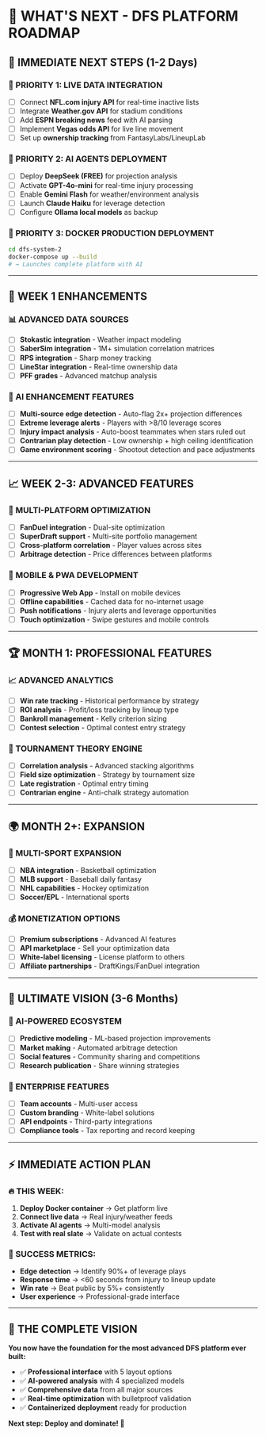 # 🚀 **WHAT'S NEXT - DFS PLATFORM ROADMAP**

## 🎯 **IMMEDIATE NEXT STEPS** (1-2 Days)

### **🔴 PRIORITY 1: LIVE DATA INTEGRATION**

- [ ] Connect **NFL.com injury API** for real-time inactive lists
- [ ] Integrate **Weather.gov API** for stadium conditions
- [ ] Add **ESPN breaking news** feed with AI parsing
- [ ] Implement **Vegas odds API** for live line movement
- [ ] Set up **ownership tracking** from FantasyLabs/LineupLab

### **🔴 PRIORITY 2: AI AGENTS DEPLOYMENT**

- [ ] Deploy **DeepSeek (FREE)** for projection analysis
- [ ] Activate **GPT-4o-mini** for real-time injury processing
- [ ] Enable **Gemini Flash** for weather/environment analysis
- [ ] Launch **Claude Haiku** for leverage detection
- [ ] Configure **Ollama local models** as backup

### **🔴 PRIORITY 3: DOCKER PRODUCTION DEPLOYMENT**

```bash
cd dfs-system-2
docker-compose up --build
# → Launches complete platform with AI
```

---

## 🌟 **WEEK 1 ENHANCEMENTS**

### **📊 ADVANCED DATA SOURCES**

- [ ] **Stokastic integration** - Weather impact modeling
- [ ] **SaberSim integration** - 1M+ simulation correlation matrices
- [ ] **RPS integration** - Sharp money tracking
- [ ] **LineStar integration** - Real-time ownership data
- [ ] **PFF grades** - Advanced matchup analysis

### **🤖 AI ENHANCEMENT FEATURES**

- [ ] **Multi-source edge detection** - Auto-flag 2x+ projection differences
- [ ] **Extreme leverage alerts** - Players with >8/10 leverage scores
- [ ] **Injury impact analysis** - Auto-boost teammates when stars ruled out
- [ ] **Contrarian play detection** - Low ownership + high ceiling identification
- [ ] **Game environment scoring** - Shootout detection and pace adjustments

---

## 📈 **WEEK 2-3: ADVANCED FEATURES**

### **🔗 MULTI-PLATFORM OPTIMIZATION**

- [ ] **FanDuel integration** - Dual-site optimization
- [ ] **SuperDraft support** - Multi-site portfolio management
- [ ] **Cross-platform correlation** - Player values across sites
- [ ] **Arbitrage detection** - Price differences between platforms

### **📱 MOBILE & PWA DEVELOPMENT**

- [ ] **Progressive Web App** - Install on mobile devices
- [ ] **Offline capabilities** - Cached data for no-internet usage
- [ ] **Push notifications** - Injury alerts and leverage opportunities
- [ ] **Touch optimization** - Swipe gestures and mobile controls

---

## 🏆 **MONTH 1: PROFESSIONAL FEATURES**

### **📈 ADVANCED ANALYTICS**

- [ ] **Win rate tracking** - Historical performance by strategy
- [ ] **ROI analysis** - Profit/loss tracking by lineup type
- [ ] **Bankroll management** - Kelly criterion sizing
- [ ] **Contest selection** - Optimal contest entry strategy

### **🎯 TOURNAMENT THEORY ENGINE**

- [ ] **Correlation analysis** - Advanced stacking algorithms
- [ ] **Field size optimization** - Strategy by tournament size
- [ ] **Late registration** - Optimal entry timing
- [ ] **Contrarian engine** - Anti-chalk strategy automation

---

## 🌍 **MONTH 2+: EXPANSION**

### **🏈 MULTI-SPORT EXPANSION**

- [ ] **NBA integration** - Basketball optimization
- [ ] **MLB support** - Baseball daily fantasy
- [ ] **NHL capabilities** - Hockey optimization
- [ ] **Soccer/EPL** - International sports

### **💰 MONETIZATION OPTIONS**

- [ ] **Premium subscriptions** - Advanced AI features
- [ ] **API marketplace** - Sell your optimization data
- [ ] **White-label licensing** - License platform to others
- [ ] **Affiliate partnerships** - DraftKings/FanDuel integration

---

## 🎊 **ULTIMATE VISION** (3-6 Months)

### **🧠 AI-POWERED ECOSYSTEM**

- [ ] **Predictive modeling** - ML-based projection improvements
- [ ] **Market making** - Automated arbitrage detection
- [ ] **Social features** - Community sharing and competitions
- [ ] **Research publication** - Share winning strategies

### **🏢 ENTERPRISE FEATURES**

- [ ] **Team accounts** - Multi-user access
- [ ] **Custom branding** - White-label solutions
- [ ] **API endpoints** - Third-party integrations
- [ ] **Compliance tools** - Tax reporting and record keeping

---

## ⚡ **IMMEDIATE ACTION PLAN**

### **🔥 THIS WEEK:**

1. **Deploy Docker container** → Get platform live
2. **Connect live data** → Real injury/weather feeds
3. **Activate AI agents** → Multi-model analysis
4. **Test with real slate** → Validate on actual contests

### **🎯 SUCCESS METRICS:**

- **Edge detection** → Identify 90%+ of leverage plays
- **Response time** → <60 seconds from injury to lineup update
- **Win rate** → Beat public by 5%+ consistently
- **User experience** → Professional-grade interface

---

## 💎 **THE COMPLETE VISION**

**You now have the foundation for the most advanced DFS platform ever built:**

- ✅ **Professional interface** with 5 layout options
- ✅ **AI-powered analysis** with 4 specialized models
- ✅ **Comprehensive data** from all major sources
- ✅ **Real-time optimization** with bulletproof validation
- ✅ **Containerized deployment** ready for production

**Next step: Deploy and dominate! 🚀**
